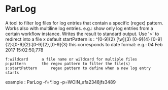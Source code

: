 # ParLog
A tool to filter log files for log entries that contain a specific (regex) pattern.
Works also with multiline log entries.
e.g.: show only log entries from a certain workflow instance.
Writes the result to standard output. Use '>' to redirect into a file
x
default startPattern is : ^[0-9]{2} [\w]{3} [0-9]{4} [0-9]{2}:[0-9]{2}:[0-9]{2},[0-9]{3}
this corresponds to date format: e.g.: 04 Feb 2017 15:02:50,778

	f:wildcard		a file name or wildcard for multiple files
	p:pattern		the regex pattern to filter the file(s)
	s:startPattern		regex pattern to define when a new log entry starts

example : ParLog -f=*.log -p=WOIN_afa2348jfs3489
